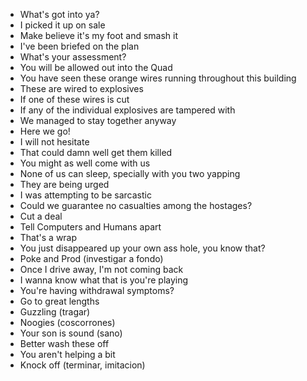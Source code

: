 * What's got into ya?
* I picked it up on sale
* Make believe it's my foot and smash it
* I've been briefed on the plan
* What's your assessment?
* You will be allowed out into the Quad
* You have seen these orange wires running throughout this building
* These are wired to explosives
* If one of these wires is cut
* If any of the individual explosives are tampered with
* We managed to stay together anyway
* Here we go!
* I will not hesitate
* That could damn well get them killed
* You might as well come with us
* None of us can sleep, specially with you two yapping
* They are being urged
* I was attempting to be sarcastic
* Could we guarantee no casualties among the hostages? 
* Cut a deal
* Tell Computers and Humans apart 
* That's a wrap
* You just disappeared up your own ass hole, you know that?
* Poke and Prod (investigar a fondo)
* Once I drive away, I'm not coming back
* I wanna know what that is you're playing
* You're having withdrawal symptoms?
* Go to great lengths
* Guzzling (tragar)
* Noogies (coscorrones)
* Your son is sound (sano)
* Better wash these off
* You aren't helping a bit
* Knock off (terminar, imitacion)

